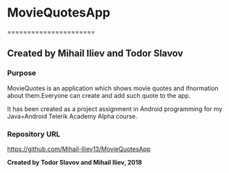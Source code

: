 # MovieQuotesApp
======================

Created by Mihail Iliev and Todor Slavov 
----------------------


### Purpose
MovieQuotes is an application which shows movie quotes and ifnormation about them.Everyone can create and add such quote to the app.

It has been created as a  project assignment in Android programming for my Java+Android Telerik Academy Alpha course.

### Repository URL

https://github.com/Mihail-Iliev13/MovieQuotesApp


**Created by Todor Slavov and Mihail Iliev, 2018**
